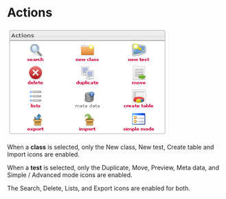 <!--
parent: 'Manage Tests'
created_at: '2012-03-22 17:44:07'
updated_at: '2013-03-13 13:36:46'
authors:
    - 'Jérôme Bogaerts'
contributors:
    - 'Sophie Doublet'
tags:
    - 'Manage Tests'
-->

Actions
=======

![](../resources/tests-actions.png)

When a **class** is selected, only the New class, New test, Create table and Import icons are enabled.

When a **test** is selected, only the Duplicate, Move, Preview, Meta data, and Simple / Advanced mode icons are enabled.

The Search, Delete, Lists, and Export icons are enabled for both.


